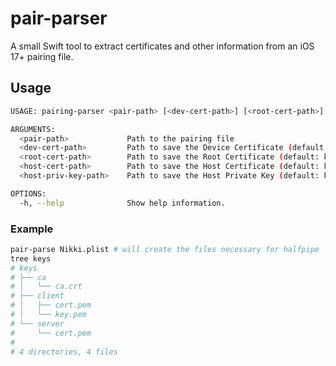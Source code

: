 # pair-parser
A small Swift tool to extract certificates and other information from an iOS 17+ pairing file.

## Usage
```sh
USAGE: pairing-parser <pair-path> [<dev-cert-path>] [<root-cert-path>] [<host-cert-path>] [<host-priv-key-path>]

ARGUMENTS:
  <pair-path>             Path to the pairing file
  <dev-cert-path>         Path to save the Device Certificate (default: keys/server/cert.pem)
  <root-cert-path>        Path to save the Root Certificate (default: keys/ca/ca.crt)
  <host-cert-path>        Path to save the Host Certificate (default: keys/client/cert.pem)
  <host-priv-key-path>    Path to save the Host Private Key (default: keys/client/key.pem)

OPTIONS:
  -h, --help              Show help information.
```

### Example
```sh
pair-parse Nikki.plist # will create the files necessary for halfpipe
tree keys
# keys
# ├── ca
# │   └── ca.crt
# ├── client
# │   ├── cert.pem
# │   └── key.pem
# └── server
#     └── cert.pem
# 
# 4 directories, 4 files
```

